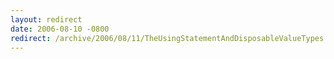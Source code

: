 ```yaml
---
layout: redirect
date: 2006-08-10 -0800
redirect: /archive/2006/08/11/TheUsingStatementAndDisposableValueTypes.aspx/
---
```

